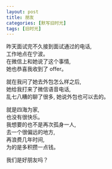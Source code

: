 ```yaml
---
layout: post
title: 朋友
categories: [默写旧时光]
tags: [旧时光]
---
```


昨天面试完不久接到面试通过的电话,  
工作地点在宁波。  
在微信上和她说了这个事情,   
她也恭喜我收到了 offer。  

就在我问了她去外包怎么样之后,  
她给我打来了微信语音电话,  
乱七八糟的聊了很多, 她说外包也可以去的。    

就是四海为家,    
也没有很快乐。  
我想要的也不是再次孤身一人,  
去一个很偏远的地方,    
再浪费几年时间,  
为的是多积攒一点钱。

我们是好朋友吗？